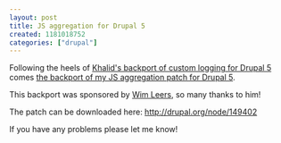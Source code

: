 ```yaml
--- 
layout: post
title: JS aggregation for Drupal 5
created: 1181018752
categories: ["drupal"]
---
```

Following the heels of <a href="http://2bits.com/news/drupal-5-1-backport-of-watchdog-hook-for-custom-logging-and-alerts-via-module.html">Khalid's backport of custom logging for Drupal 5</a> comes <a href="http://drupal.org/node/149402">the backport of my JS aggregation patch for Drupal 5</a>.

This backport was sponsored by <a href="http://drupal.org/user/99777">Wim Leers</a>, so many thanks to him!

The patch can be downloaded here: http://drupal.org/node/149402  

If you have any problems please let me know!

